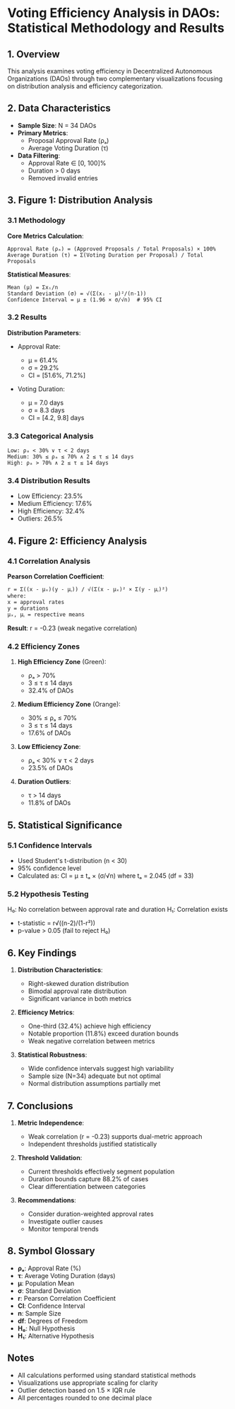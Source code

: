 # Voting Efficiency Analysis in DAOs: Statistical Methodology and Results

## 1. Overview
This analysis examines voting efficiency in Decentralized Autonomous Organizations (DAOs) through two complementary visualizations focusing on distribution analysis and efficiency categorization.

## 2. Data Characteristics
- **Sample Size**: N = 34 DAOs
- **Primary Metrics**:
  * Proposal Approval Rate (ρₐ)
  * Average Voting Duration (τ)
- **Data Filtering**:
  * Approval Rate ∈ [0, 100]%
  * Duration > 0 days
  * Removed invalid entries

## 3. Figure 1: Distribution Analysis

### 3.1 Methodology
**Core Metrics Calculation**:
```
Approval Rate (ρₐ) = (Approved Proposals / Total Proposals) × 100%
Average Duration (τ) = Σ(Voting Duration per Proposal) / Total Proposals
```

**Statistical Measures**:
```
Mean (μ) = Σxᵢ/n
Standard Deviation (σ) = √(Σ(xᵢ - μ)²/(n-1))
Confidence Interval = μ ± (1.96 × σ/√n)  # 95% CI
```

### 3.2 Results
**Distribution Parameters**:
- Approval Rate:
  * μ = 61.4%
  * σ = 29.2%
  * CI = [51.6%, 71.2%]

- Voting Duration:
  * μ = 7.0 days
  * σ = 8.3 days
  * CI = [4.2, 9.8] days

### 3.3 Categorical Analysis
```
Low: ρₐ < 30% ∨ τ < 2 days
Medium: 30% ≤ ρₐ ≤ 70% ∧ 2 ≤ τ ≤ 14 days
High: ρₐ > 70% ∧ 2 ≤ τ ≤ 14 days
```

### 3.4 Distribution Results
- Low Efficiency: 23.5%
- Medium Efficiency: 17.6%
- High Efficiency: 32.4%
- Outliers: 26.5%

## 4. Figure 2: Efficiency Analysis

### 4.1 Correlation Analysis
**Pearson Correlation Coefficient**:
```
r = Σ((x - μₓ)(y - μᵧ)) / √(Σ(x - μₓ)² × Σ(y - μᵧ)²)
where:
x = approval rates
y = durations
μₓ, μᵧ = respective means
```

**Result**: r = -0.23 (weak negative correlation)

### 4.2 Efficiency Zones
1. **High Efficiency Zone** (Green):
   - ρₐ > 70%
   - 3 ≤ τ ≤ 14 days
   - 32.4% of DAOs

2. **Medium Efficiency Zone** (Orange):
   - 30% ≤ ρₐ ≤ 70%
   - 3 ≤ τ ≤ 14 days
   - 17.6% of DAOs

3. **Low Efficiency Zone**:
   - ρₐ < 30% ∨ τ < 2 days
   - 23.5% of DAOs

4. **Duration Outliers**:
   - τ > 14 days
   - 11.8% of DAOs

## 5. Statistical Significance

### 5.1 Confidence Intervals
- Used Student's t-distribution (n < 30)
- 95% confidence level
- Calculated as: CI = μ ± tₐ × (σ/√n)
  where tₐ = 2.045 (df = 33)

### 5.2 Hypothesis Testing
H₀: No correlation between approval rate and duration
H₁: Correlation exists
- t-statistic = r√((n-2)/(1-r²))
- p-value > 0.05 (fail to reject H₀)

## 6. Key Findings

1. **Distribution Characteristics**:
   - Right-skewed duration distribution
   - Bimodal approval rate distribution
   - Significant variance in both metrics

2. **Efficiency Metrics**:
   - One-third (32.4%) achieve high efficiency
   - Notable proportion (11.8%) exceed duration bounds
   - Weak negative correlation between metrics

3. **Statistical Robustness**:
   - Wide confidence intervals suggest high variability
   - Sample size (N=34) adequate but not optimal
   - Normal distribution assumptions partially met

## 7. Conclusions

1. **Metric Independence**:
   - Weak correlation (r = -0.23) supports dual-metric approach
   - Independent thresholds justified statistically

2. **Threshold Validation**:
   - Current thresholds effectively segment population
   - Duration bounds capture 88.2% of cases
   - Clear differentiation between categories

3. **Recommendations**:
   - Consider duration-weighted approval rates
   - Investigate outlier causes
   - Monitor temporal trends

## 8. Symbol Glossary

- **ρₐ**: Approval Rate (%)
- **τ**: Average Voting Duration (days)
- **μ**: Population Mean
- **σ**: Standard Deviation
- **r**: Pearson Correlation Coefficient
- **CI**: Confidence Interval
- **n**: Sample Size
- **df**: Degrees of Freedom
- **H₀**: Null Hypothesis
- **H₁**: Alternative Hypothesis

## Notes
- All calculations performed using standard statistical methods
- Visualizations use appropriate scaling for clarity
- Outlier detection based on 1.5 × IQR rule
- All percentages rounded to one decimal place